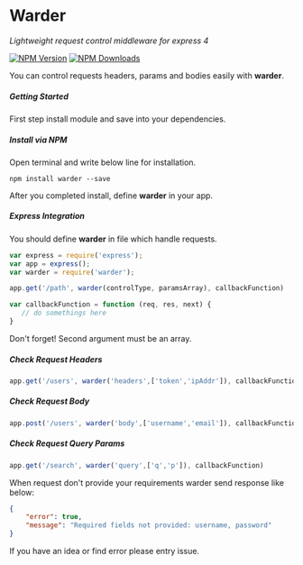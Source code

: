 # Warder

*Lightweight request control middleware for express 4*

[![NPM Version][npm-image]][npm-url]
[![NPM Downloads][downloads-image]][downloads-url]

You can control requests headers, params and bodies easily with **warder**.


##### Getting Started

First step install module and save into your dependencies.

##### Install via NPM

Open terminal and write below line for installation.

```
npm install warder --save
```
After you completed install, define **warder** in your app.

##### Express Integration

You should define **warder** in file which handle requests.

```javascript
var express = require('express');
var app = express();
var warder = require('warder');

app.get('/path', warder(controlType, paramsArray), callbackFunction)

var callbackFunction = function (req, res, next) {
   // do somethings here
}
```

Don't forget! Second argument must be an array.

##### Check Request Headers
```javascript
app.get('/users', warder('headers',['token','ipAddr']), callbackFunction)
```

##### Check Request Body
```javascript
app.post('/users', warder('body',['username','email']), callbackFunction)
```

##### Check Request Query Params
```javascript
app.get('/search', warder('query',['q','p']), callbackFunction)
```

When request don't provide your requirements warder send response like below:
```json
{
    "error": true, 
    "message": "Required fields not provided: username, password"
}
```

If you have an idea or find error please entry issue. 

[npm-image]: https://img.shields.io/npm/v/warder.svg?style=flat
[npm-url]: https://npmjs.org/package/warder
[downloads-url]: https://npmjs.org/package/warder
[downloads-image]: https://img.shields.io/npm/dm/warder.svg?style=flat

